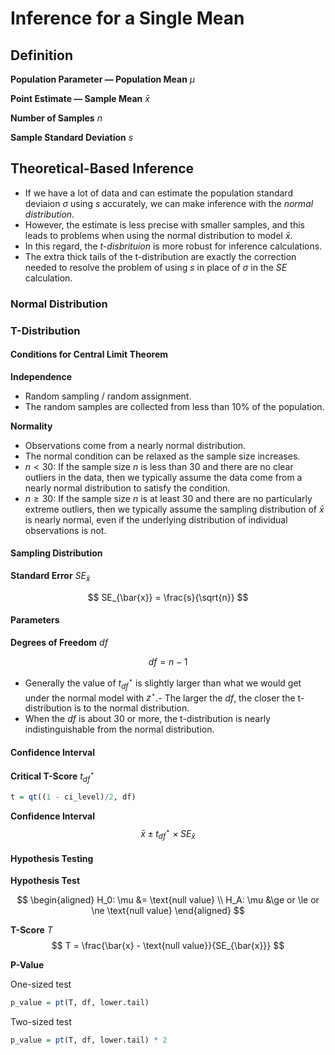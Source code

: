 # Inference for a Single Mean

## Definition

**Population Parameter — Population Mean** $\mu$ 

**Point Estimate — Sample Mean** $\bar{x}$

**Number of Samples** $n$

**Sample Standard Deviation** $s$

## Theoretical-Based Inference

- If we have a lot of data and can estimate the population standard deviaion $\sigma$ using $s$ accurately, we can make inference with the _normal distribution_. 
- However, the estimate is less precise with smaller samples, and this leads to problems when using the normal distribution to model $\bar{x}$.
- In this regard, the _t-disbrituion_ is more robust for inference calculations.
- The extra thick tails of the t-distribution are exactly the correction needed to resolve the problem of using $s$ in place of $\sigma$ in the $SE$ calculation.

### Normal Distribution

### T-Distribution

#### Conditions for Central Limit Theorem

**Independence**

- Random sampling / random assignment.
- The random samples are collected from less than 10% of the population.

**Normality**

- Observations come from a nearly normal distribution.
- The normal condition can be relaxed as the sample size increases.
- $n < 30$: If the sample size $n$ is less than 30 and there are no clear outliers in the data, then we typically assume the data come from a nearly normal distribution to satisfy the condition.
- $n ≥ 30$: If the sample size $n$ is at least 30 and there are no particularly extreme outliers, then we typically assume the sampling distribution of $\bar{x}$ is nearly normal, even if the underlying distribution of individual observations is not.

#### Sampling Distribution

**Standard Error** $SE_{\bar{x}}$

$$
SE_{\bar{x}} = \frac{s}{\sqrt{n}}
$$

#### Parameters

**Degrees of Freedom** $df$

$$
df = n - 1
$$

- Generally the value of $t^\star_{df}$ is slightly larger than what we would get under the normal model with $z^\star$.- The larger the $df$, the closer the t-distribution is to the normal distribution.
- When the $df$ is about 30 or more, the t-distribution is nearly indistinguishable from the normal distribution.

#### Confidence Interval

**Critical T-Score** $t^\star_{df}$

```r
t = qt((1 - ci_level)/2, df)
```

**Confidence Interval**
$$
\bar{x} \pm t^\star_{df} \times SE_{\bar{x}}
$$

#### Hypothesis Testing

**Hypothesis Test**

$$
\begin{aligned}
H_0: \mu &= \text{null value} \\
H_A: \mu &\ge or \le or \ne \text{null value} 
\end{aligned}
$$

**T-Score** $T$
$$
T = \frac{\bar{x} - \text{null value}}{SE_{\bar{x}}}
$$

**P-Value**

One-sized test

```r
p_value = pt(T, df, lower.tail)
```

Two-sized test

```r
p_value = pt(T, df, lower.tail) * 2
```

